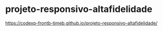 # projeto-responsivo-altafidelidade

https://codexp-frontb-timeb.github.io/projeto-responsivo-altafidelidade/